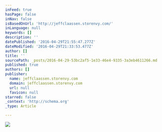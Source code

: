 ```yaml
---
inFeed: true
hasPage: false
inNav: false
isBasedOnUrl: 'http://jeffclaassen.storenvy.com/'
inLanguage: null
keywords: []
description: ''
datePublished: '2016-04-29T21:55:47.277Z'
dateModified: '2016-04-29T21:33:53.477Z'
author: []
title: ''
sourcePath: _posts/2016-04-29-53bc2af5-1e33-46e4-9335-3a3eb4611266.md
published: true
authors: []
publisher:
  name: jeffclaassen.storenvy.com
  domain: jeffclaassen.storenvy.com
  url: null
  favicon: null
starred: false
_context: 'http://schema.org'
_type: Article

---
```

![](http://dpegb9ebondhq.cloudfront.net/product_photos/34291950/claassen_come_here_sailor_1000px_400sq.jpg)